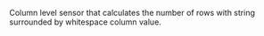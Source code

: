 Column level sensor that calculates the number of rows with string surrounded by whitespace column value.
